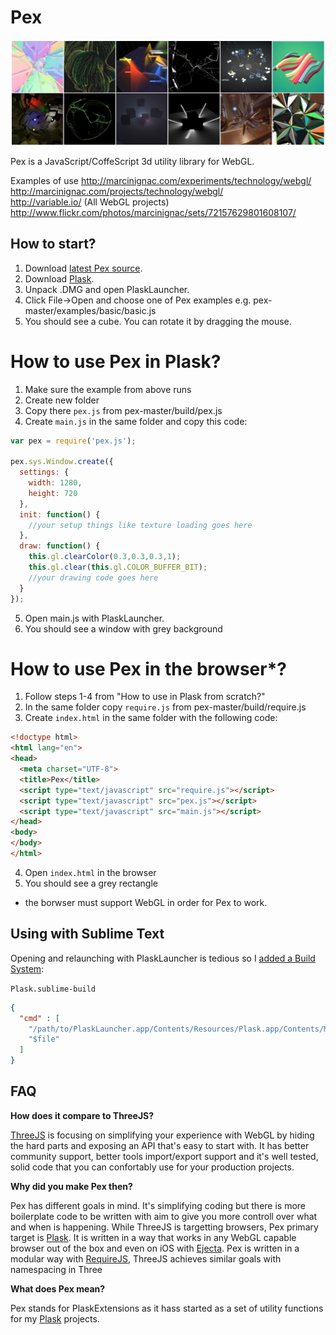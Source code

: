 # Pex

![Pex](assets/pex.jpg)

Pex is a JavaScript/CoffeScript 3d utility library for WebGL.

Examples of use
http://marcinignac.com/experiments/technology/webgl/  
http://marcinignac.com/projects/technology/webgl/  
http://variable.io/ (All WebGL projects)  
http://www.flickr.com/photos/marcinignac/sets/72157629801608107/  

## How to start?

1. Download [latest Pex source](https://github.com/vorg/pex/archive/master.zip).
2. Download [Plask](http://plask.org).
3. Unpack .DMG and open PlaskLauncher.
4. Click File->Open and choose one of Pex examples e.g. pex-master/examples/basic/basic.js
5. You should see a cube. You can rotate it by dragging the mouse.

# How to use Pex in Plask?

1. Make sure the example from above runs
2. Create new folder
3. Copy there `pex.js` from pex-master/build/pex.js
4. Create `main.js` in the same folder and copy this code:

```JavaScript
var pex = require('pex.js');

pex.sys.Window.create({
  settings: {
    width: 1280,
    height: 720
  },
  init: function() {
    //your setup things like texture loading goes here
  },
  draw: function() {
    this.gl.clearColor(0.3,0.3,0.3,1);
    this.gl.clear(this.gl.COLOR_BUFFER_BIT);
    //your drawing code goes here
  }
});
```

5. Open main.js with PlaskLauncher.
6. You should see a window with grey background

# How to use Pex in the browser*?
1. Follow steps 1-4 from "How to use in Plask from scratch?"
2. In the same folder copy `require.js` from pex-master/build/require.js
3. Create `index.html` in the same folder with the following code:

```HTML
<!doctype html>
<html lang="en">
<head>
  <meta charset="UTF-8">
  <title>Pex</title>
  <script type="text/javascript" src="require.js"></script>
  <script type="text/javascript" src="pex.js"></script>
  <script type="text/javascript" src="main.js"></script>
</head>
<body>
</body>
</html>
```

4. Open `index.html` in the browser
5. You should see a grey rectangle

* the borwser must support WebGL in order for Pex to work.

## Using with Sublime Text

Opening and relaunching with PlaskLauncher is tedious so I [added a Build System](http://www.sublimetext.com/docs/build):

`Plask.sublime-build`

```JSON
{
  "cmd" : [
    "/path/to/PlaskLauncher.app/Contents/Resources/Plask.app/Contents/MacOS/Plask", 
    "$file"
  ]
}
```

## FAQ

**How does it compare to ThreeJS?**

[ThreeJS](http://threejs.org) is focusing on simplifying your experience with WebGL by hiding the hard parts and exposing an API that's easy to start with. It has better community support, better tools import/export support and it's well tested, solid code that you can confortably use for your production projects.

**Why did you make Pex then?**

Pex has different goals in mind. It's simplifying coding but there is more boilerplate code to be written with aim to give you more controll over what and when is happening. While ThreeJS is targetting browsers, Pex primary target is [Plask](http://plask.org). It is written in a way that works in any WebGL capable browser out of the box and even on iOS with [Ejecta](https://github.com/phoboslab/ejecta). Pex is written in a modular way with [RequireJS](http://requirejs.org), ThreeJS achieves similar goals with namespacing in Three

**What does Pex mean?**

Pex stands for PlaskExtensions as it hass started as a set of utility functions for my [Plask](http://plask.org) projects.